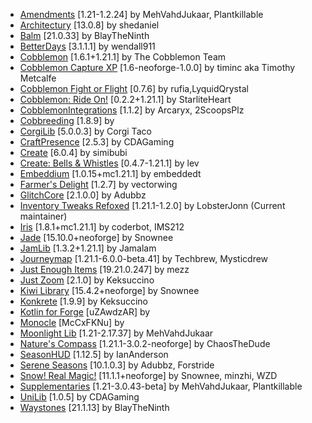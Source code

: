 - [Amendments](https://modrinth.com/mod/6iTJugQR) [1.21-1.2.24] by MehVahdJukaar, Plantkillable
- [Architectury](https://modrinth.com/mod/lhGA9TYQ) [13.0.8] by shedaniel
- [Balm](https://modrinth.com/mod/MBAkmtvl) [21.0.33] by BlayTheNinth
- [BetterDays](https://modrinth.com/mod/tPLE214j) [3.1.1.1] by wendall911
- [Cobblemon](https://modrinth.com/mod/MdwFAVRL) [1.6.1+1.21.1] by The Cobblemon Team
- [Cobblemon Capture XP](https://modrinth.com/mod/LBl4Qguc) [1.6-neoforge-1.0.0] by timinc aka Timothy Metcalfe
- [Cobblemon Fight or Flight](https://modrinth.com/mod/cTdIg5HZ) [0.7.6] by rufia,LyquidQrystal
- [Cobblemon: Ride On!](https://modrinth.com/mod/vXREhDPP) [0.2.2+1.21.1] by StarliteHeart
- [CobblemonIntegrations](https://modrinth.com/mod/NPCfuUI4) [1.1.2] by Arcaryx, 2ScoopsPlz
- [Cobbreeding](https://modrinth.com/mod/ItmVb4zY) [1.8.9] by 
- [CorgiLib](https://modrinth.com/mod/ziOp6EO8) [5.0.0.3] by Corgi Taco
- [CraftPresence](https://modrinth.com/mod/DFqQfIBR) [2.5.3] by CDAGaming
- [Create](https://modrinth.com/mod/LNytGWDc) [6.0.4] by simibubi
- [Create: Bells & Whistles](https://modrinth.com/mod/gJ5afkVv) [0.4.7-1.21.1] by lev
- [Embeddium](https://modrinth.com/mod/sk9rgfiA) [1.0.15+mc1.21.1] by embeddedt
- [Farmer's Delight](https://modrinth.com/mod/R2OftAxM) [1.2.7] by vectorwing
- [GlitchCore](https://modrinth.com/mod/s3dmwKy5) [2.1.0.0] by Adubbz
- [Inventory Tweaks Refoxed](https://modrinth.com/mod/uqnMI1kq) [1.21.1-1.2.0] by LobsterJonn (Current maintainer)
- [Iris](https://modrinth.com/mod/YL57xq9U) [1.8.1+mc1.21.1] by coderbot, IMS212
- [Jade](https://modrinth.com/mod/nvQzSEkH) [15.10.0+neoforge] by Snownee
- [JamLib](https://modrinth.com/mod/IYY9Siz8) [1.3.2+1.21.1] by Jamalam
- [Journeymap](https://modrinth.com/mod/lfHFW1mp) [1.21.1-6.0.0-beta.41] by Techbrew, Mysticdrew
- [Just Enough Items](https://modrinth.com/mod/u6dRKJwZ) [19.21.0.247] by mezz
- [Just Zoom](https://modrinth.com/mod/iAiqcykM) [2.1.0] by Keksuccino
- [Kiwi Library](https://modrinth.com/mod/ufdDoWPd) [15.4.2+neoforge] by Snownee
- [Konkrete](https://modrinth.com/mod/J81TRJWm) [1.9.9] by Keksuccino
- [Kotlin for Forge](https://modrinth.com/mod/ordsPcFz) [uZAwdzAR] by 
- [Monocle](https://modrinth.com/mod/apRGdwku) [McCxFKNu] by 
- [Moonlight Lib](https://modrinth.com/mod/twkfQtEc) [1.21-2.17.37] by MehVahdJukaar
- [Nature's Compass](https://modrinth.com/mod/fPetb5Kh) [1.21.1-3.0.2-neoforge] by ChaosTheDude
- [SeasonHUD](https://modrinth.com/mod/VNjUn3NA) [1.12.5] by IanAnderson
- [Serene Seasons](https://modrinth.com/mod/e0bNACJD) [10.1.0.3] by Adubbz, Forstride
- [Snow! Real Magic!](https://modrinth.com/mod/iJNje1E8) [11.1.1+neoforge] by Snownee, minzhi, WZD
- [Supplementaries](https://modrinth.com/mod/fFEIiSDQ) [1.21-3.0.43-beta] by MehVahdJukaar, Plantkillable
- [UniLib](https://modrinth.com/mod/nT86WUER) [1.0.5] by CDAGaming
- [Waystones](https://modrinth.com/mod/LOpKHB2A) [21.1.13] by BlayTheNinth